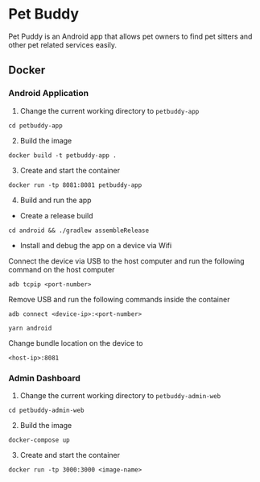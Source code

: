 # Pet Buddy
Pet Puddy is an Android app that allows pet owners to find pet sitters and other pet related services easily.

## Docker
### Android Application
1.  Change the current working directory to ```petbuddy-app```

```
cd petbuddy-app
```

2. Build the image

```
docker build -t petbuddy-app .
```

3. Create and start the container

```
docker run -tp 8081:8081 petbuddy-app
```

4. Build and run the app

- Create a release build

```
cd android && ./gradlew assembleRelease
```

- Install and debug the app on a device via Wifi

Connect the device via USB to the host computer and run the following command on the host computer

```
adb tcpip <port-number>
```

Remove USB and run the following commands inside the container

```
adb connect <device-ip>:<port-number>
```

```
yarn android
```

Change bundle location on the device to 

```
<host-ip>:8081
```

### Admin Dashboard
1.  Change the current working directory to ```petbuddy-admin-web```

```
cd petbuddy-admin-web
```

2. Build the image

```
docker-compose up
```

3. Create and start the container

```
docker run -tp 3000:3000 <image-name>
```